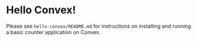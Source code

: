 # Hello Convex!

Please see `hello-convex/README.md` for instructions on installing and running a
basic counter application on Convex.
